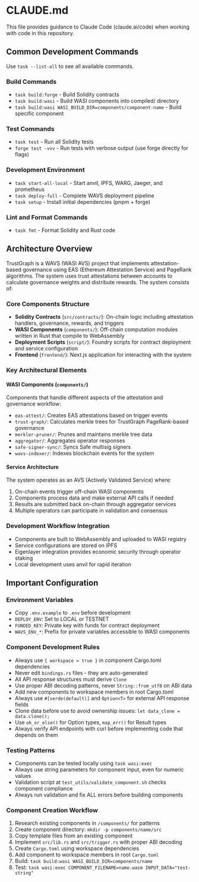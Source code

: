 # CLAUDE.md

This file provides guidance to Claude Code (claude.ai/code) when working with code in this repository.

## Common Development Commands

Use `task --list-all` to see all available commands.

### Build Commands
- `task build:forge` - Build Solidity contracts
- `task build:wasi` - Build WASI components into compiled/ directory
- `task build:wasi WASI_BUILD_DIR=components/component-name` - Build specific component

### Test Commands
- `task test` - Run all Solidity tests
- `forge test -vvv` - Run tests with verbose output (use forge directly for flags)

### Development Environment
- `task start-all-local` - Start anvil, IPFS, WARG, Jaeger, and prometheus
- `task deploy-full` - Complete WAVS deployment pipeline
- `task setup` - Install initial dependencies (pnpm + forge)

### Lint and Format Commands
- `task fmt` - Format Solidity and Rust code

## Architecture Overview

TrustGraph is a WAVS (WASI AVS) project that implements attestation-based governance using EAS (Ethereum Attestation Service) and PageRank algorithms. The system uses trust attestations between accounts to calculate governance weights and distribute rewards. The system consists of:

### Core Components Structure
- **Solidity Contracts** (`src/contracts/`): On-chain logic including attestation handlers, governance, rewards, and triggers
- **WASI Components** (`components/`): Off-chain computation modules written in Rust that compile to WebAssembly
- **Deployment Scripts** (`script/`): Foundry scripts for contract deployment and service configuration
- **Frontend** (`frontend/`): Next.js application for interacting with the system

### Key Architectural Elements

#### WASI Components (`components/`)

Components that handle different aspects of the attestation and governance workflow:
- `eas-attest/`: Creates EAS attestations based on trigger events
- `trust-graph/`: Calculates merkle trees for TrustGraph PageRank-based governance
- `merkler-pruner/`: Prunes and maintains merkle tree data
- `aggregator/`: Aggregates operator responses
- `safe-signer-sync/`: Syncs Safe multisig signers
- `wavs-indexer/`: Indexes blockchain events for the system


#### Service Architecture
The system operates as an AVS (Actively Validated Service) where:
1. On-chain events trigger off-chain WASI components
2. Components process data and make external API calls if needed
3. Results are submitted back on-chain through aggregator services
4. Multiple operators can participate in validation and consensus

### Development Workflow Integration
- Components are built to WebAssembly and uploaded to WASI registry
- Service configurations are stored on IPFS
- Eigenlayer integration provides economic security through operator staking
- Local development uses anvil for rapid iteration

## Important Configuration

### Environment Variables
- Copy `.env.example` to `.env` before development
- `DEPLOY_ENV`: Set to LOCAL or TESTNET
- `FUNDED_KEY`: Private key with funds for contract deployment
- `WAVS_ENV_*`: Prefix for private variables accessible to WASI components

### Component Development Rules
- Always use `{ workspace = true }` in component Cargo.toml dependencies
- Never edit `bindings.rs` files - they are auto-generated
- All API response structures must derive `Clone`
- Use proper ABI decoding patterns, never `String::from_utf8` on ABI data
- Add new components to workspace members in root Cargo.toml
- Always use `#[serde(default)]` and `Option<T>` for external API response fields
- Clone data before use to avoid ownership issues: `let data_clone = data.clone();`
- Use `ok_or_else()` for Option types, `map_err()` for Result types
- Always verify API endpoints with curl before implementing code that depends on them

### Testing Patterns
- Components can be tested locally using `task wasi:exec`
- Always use string parameters for component input, even for numeric values
- Validation script at `test_utils/validate_component.sh` checks component compliance
- Always run validation and fix ALL errors before building components

### Component Creation Workflow
1. Research existing components in `/components/` for patterns
2. Create component directory: `mkdir -p components/name/src`
3. Copy template files from an existing component
4. Implement `src/lib.rs` and `src/trigger.rs` with proper ABI decoding
5. Create `Cargo.toml` using workspace dependencies
6. Add component to workspace members in root `Cargo.toml`
7. Build: `task build:wasi WASI_BUILD_DIR=components/name`
8. Test: `task wasi:exec COMPONENT_FILENAME=name.wasm INPUT_DATA="test-string"`
